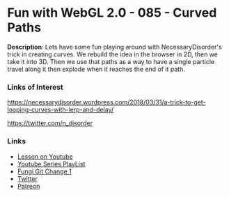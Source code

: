 # Fun with WebGL 2.0 - 085 - Curved Paths
**Description**:
Lets have some fun playing around with NecessaryDisorder's trick in creating curves. We rebuild the idea in the browser in 2D, then we take it into 3D. Then we use that paths as a way to have a single particle travel along it then explode when it reaches the end of it path.

### Links of Interest

https://necessarydisorder.wordpress.com/2018/03/31/a-trick-to-get-looping-curves-with-lerp-and-delay/

https://twitter.com/n_disorder


### Links
* [Lesson on Youtube](https://youtu.be/aW2yD8uIq1Q)
* [Youtube Series PlayList](https://www.youtube.com/playlist?list=PLMinhigDWz6emRKVkVIEAaePW7vtIkaIF)
* [Fungi Git Change 1](https://github.com/sketchpunk/FunWithWebGL2/commit/4391f0ead855381254e05858d38d6955c95af69c)
* [Twitter](https://twitter.com/SketchpunkLabs)
* [Patreon](https://www.patreon.com/sketchpunk)